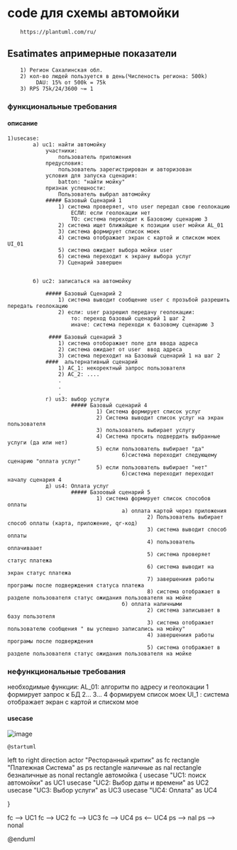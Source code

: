 # code для схемы автомойки
        https://plantuml.com/ru/

   ## Esatimates aпримерные показатели
        1) Регион Сахалинская обл.
        2) кол-во людей пользуется в день(Численость региона: 500k)
             DAU: 15% от 500k = 75k
        3) RPS 75k/24/3600 ~= 1
        


### функциональные требования 


#### описание
    1)usecase:
            а) uc1: найти автомойку
                участники: 
                    пользователь приложения
                предусловия:
                    пользователь зарегистрирован и авторизован
                условия для запуска сценария:
                    batton: "найти мойку"
                признак успешности:
                    Пользователь выбрал автомойку
                ##### Базовый Сценарий 1
                    1) система проверяет, что user передал свою геолокацию
                        ЕСЛИ: если геолокации нет
                        ТО: система переходит к Базовому сценарию 3
                    2) система ищет ближайщие к позиции user мойки AL_01
                    3) система формирует список моек
                    4) система отображает экран с картой и списком моек UI_01
                    5) система ожидает выбора мойки user
                    6) система переходит к экрану выбора услуг
                    7) Сценарий завершен
                
                        
            б) uc2: записаться на автомойку
                        
                ##### Базовый Сценарий 2
                    1) система выводит сообщение user с прозьбой разрешить передать геолокацию
                    2) если: user разрешил передачу геолокации:
                        то: переход базовый сценарий 1 шаг 2
                        иначе: система переходи к базовому сценарию 3

                 #### Базовый сценарий 3
                    1) система отоборажает поле для ввода адреса
                    2) система ожидает от user  ввод адреса 
                    3) система переходит на Базовый сценарий 1 на шаг 2
                ####  альтернативный сценарий
                    1) AC_1: некоректный запрос пользователя
                    2) AC_2: ....
                    .
                    .
                    .
                г) us3: выбор услуги
                        ##### Базовый сценарий 4
                                1) Система формирует список услуг 
                                2) Система выводит список услуг на экран пользователя
                                3) пользователь выбирает услугу
                                4) Система просить подвердить выбранные услуги (да или нет)
                                5) если пользователь выбирает "да"
                                        6)система переходит следующему сценарию "оплата услуг"
                                5) если пользователь выбирает "нет"
                                        6)система переходит переходит началу сценария 4
                д) us4: Оплата услуг
                        ##### Базоовый сценарий 5
                                1) система формирует список способов оплаты
                                        а) оплата картой через приложения
                                                2) Пользователь выбирает способ оплаты (карта, приложение, qr-код)
                                                3) система выводит способ оплаты
                                                4) пользователь оплачиваает
                                                5) система проверяет статус платежа
                                                6) система выводит на экран статус платежа
                                                7) завершениия работы програмы после подверждения статуса платежа
                                                8) система отображает в разделе пользователя статус ожидания пользователя на мойке
                                        б) оплата наличными
                                                2) система записывает в базу пользотеля
                                                3) система отображает пользователю сообщения " вы успешно записались на мойку"
                                                4) завершениия работы програмы после подверждения 
                                                5) система отображает в разделе пользователя статус ожидания пользователя на мойке
                        
                
### нефункциональные требования

необходимые функции:
    AL_01: алгоритм по адресу и геолокации 
        1 формирует запрос к БД
        2...
        3...
        4 формируем список моек
    UI_1 : система отображает экран с картой и списком мое
        

 #### usecase
    
 ![image](https://github.com/user-attachments/assets/0c028bb4-59d8-4d70-bf5f-877e427db4d1)

    
    @startuml
left to right direction
actor "Ресторанный критик" as fc
rectangle "Платежная Система" as ps
rectangle наличные as nal
rectangle безналичные as nonal
rectangle автомойка {
  usecase "UC1: поиск автомойки" as UC1
  usecase "UC2: Выбор даты и времени" as UC2
  usecase "UC3: Выбор услуги" as UC3
  usecase "UC4: Оплата" as UC4

}

fc --> UC1
fc --> UC2
fc --> UC3
fc --> UC4
ps <-- UC4
ps --> nal
ps --> nonal

@enduml

